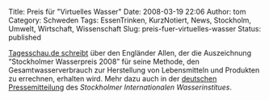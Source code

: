 Title: Preis für "Virtuelles Wasser"
Date: 2008-03-19 22:06
Author: tom
Category: Schweden
Tags: EssenTrinken, KurzNotiert, News, Stockholm, Umwelt, Wirtschaft, Wissenschaft
Slug: preis-fuer-virtuelles-wasser
Status: published

[Tagesschau.de
schreibt](http://www.tagesschau.de/ausland/wasserpreis2.html) über den
Engländer Allen, der die Auszeichnung “Stockholmer Wasserpreis 2008” für
seine Methode, den Gesamtwasserverbrauch zur Herstellung von
Lebensmitteln und Produkten zu errechnen, erhalten wird. Mehr dazu auch
in der [deutschen
Pressemitteilung](http://www.siwi.org/sa/node.asp?node=269) des
*Stockholmer Internationalen Wasserinstitues*.

